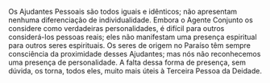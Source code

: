 ﻿Os Ajudantes Pessoais são todos iguais e idênticos; não apresentam nenhuma diferenciação de individualidade. Embora o Agente Conjunto os considere como verdadeiras personalidades, é difícil para outros considerá-los pessoas reais; eles não manifestam uma presença espiritual para outros seres espirituais. Os seres de origem no Paraíso têm sempre consciência da proximidade desses Ajudantes; mas nós não reconhecemos uma presença de personalidade. A falta dessa forma de presença, sem dúvida, os torna, todos eles, muito mais úteis à Terceira Pessoa da Deidade.